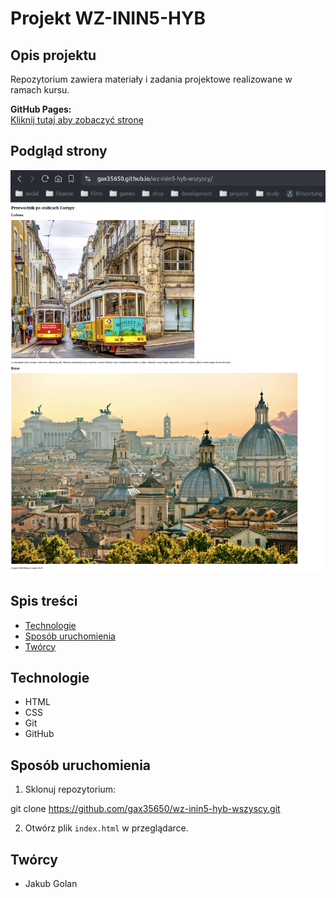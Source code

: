 # Projekt WZ-ININ5-HYB

## Opis projektu

Repozytorium zawiera materiały i zadania projektowe realizowane w ramach kursu.

**GitHub Pages:**  
[Kliknij tutaj aby zobaczyć stronę](https://gax35650.github.io/wz-inin5-hyb-wszyscy/)

## Podgląd strony

![Podgląd strony](img/glowna_screen.png)

## Spis treści

- [Technologie](#technologie)
- [Sposób uruchomienia](#sposób-uruchomienia)
- [Twórcy](#twórcy)

## Technologie

- HTML
- CSS
- Git
- GitHub

## Sposób uruchomienia

1. Sklonuj repozytorium:

git clone https://github.com/gax35650/wz-inin5-hyb-wszyscy.git

2. Otwórz plik `index.html` w przeglądarce.

## Twórcy

- Jakub Golan
